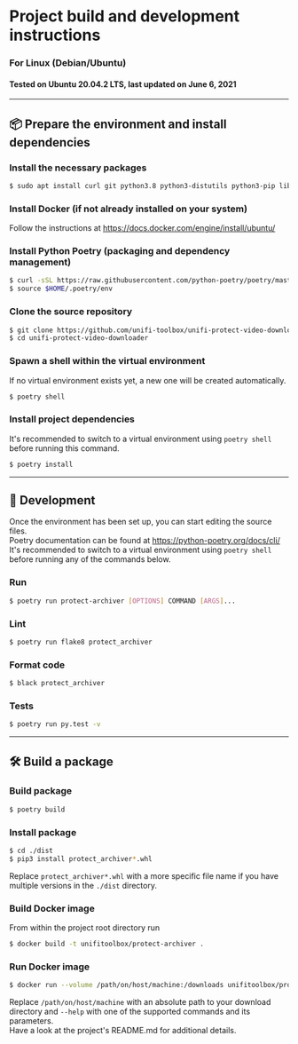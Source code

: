 # Project build and development instructions
### For Linux (Debian/Ubuntu)
#### Tested on Ubuntu 20.04.2 LTS, last updated on June 6, 2021

---

## :package: Prepare the environment and install dependencies

### Install the necessary packages
```bash
$ sudo apt install curl git python3.8 python3-distutils python3-pip libffi-dev libssl-dev
```

### Install Docker (if not already installed on your system)
Follow the instructions at https://docs.docker.com/engine/install/ubuntu/

### Install Python Poetry (packaging and dependency management)
```bash
$ curl -sSL https://raw.githubusercontent.com/python-poetry/poetry/master/get-poetry.py | python3 -
$ source $HOME/.poetry/env
```

### Clone the source repository
```bash
$ git clone https://github.com/unifi-toolbox/unifi-protect-video-downloader
$ cd unifi-protect-video-downloader
```

### Spawn a shell within the virtual environment
If no virtual environment exists yet, a new one will be created automatically.
```bash
$ poetry shell
```

### Install project dependencies
It's recommended to switch to a virtual environment using `poetry shell` before running this command.
```bash
$ poetry install
```

---

## :pencil: Development
Once the environment has been set up, you can start editing the source files.  
Poetry documentation can be found at https://python-poetry.org/docs/cli/  
It's recommended to switch to a virtual environment using `poetry shell` before running any of the commands below.

### Run
```bash
$ poetry run protect-archiver [OPTIONS] COMMAND [ARGS]...
```

### Lint
```bash
$ poetry run flake8 protect_archiver
```

### Format code
```bash
$ black protect_archiver
```

### Tests
```bash
$ poetry run py.test -v
```

---

## :hammer_and_wrench: Build a package

### Build package
```bash
$ poetry build
```

### Install package
```bash
$ cd ./dist
$ pip3 install protect_archiver*.whl
```
Replace `protect_archiver*.whl` with a more specific file name if you have multiple versions in the `./dist` directory.

### Build Docker image
From within the project root directory run
```bash
$ docker build -t unifitoolbox/protect-archiver .
```

### Run Docker image
```bash
$ docker run --volume /path/on/host/machine:/downloads unifitoolbox/protect-archiver --help
```
Replace `/path/on/host/machine` with an absolute path to your download directory and `--help` with one of the supported commands and its parameters.  
Have a look at the project's README.md for additional details.
